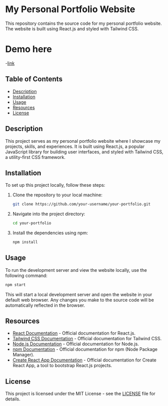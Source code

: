 # My Personal Portfolio Website

This repository contains the source code for my personal portfolio website. The website is built using React.js and styled with Tailwind CSS.

# Demo here
-[link](https://youtu.be/xSR0yJFIQV0?si=OfopmMgRtK8oYzKv)

## Table of Contents

- [Description](#description)
- [Installation](#installation)
- [Usage](#usage)
- [Resources](#resources)
- [License](#license)

## Description

This project serves as my personal portfolio website where I showcase my projects, skills, and experiences. It is built using React.js, a popular JavaScript library for building user interfaces, and styled with Tailwind CSS, a utility-first CSS framework.

## Installation

To set up this project locally, follow these steps:

1. Clone the repository to your local machine:

    ```bash
    git clone https://github.com/your-username/your-portfolio.git
    ```

2. Navigate into the project directory:

    ```bash
    cd your-portfolio
    ```

3. Install the dependencies using npm:

    ```bash
    npm install
    ```

## Usage

To run the development server and view the website locally, use the following command:

```bash
npm start
```

This will start a local development server and open the website in your default web browser. Any changes you make to the source code will be automatically reflected in the browser.

## Resources

- [React Documentation](https://reactjs.org/docs/getting-started.html) - Official documentation for React.js.
- [Tailwind CSS Documentation](https://tailwindcss.com/docs) - Official documentation for Tailwind CSS.
- [Node.js Documentation](https://nodejs.org/en/docs/) - Official documentation for Node.js.
- [npm Documentation](https://docs.npmjs.com/) - Official documentation for npm (Node Package Manager).
- [Create React App Documentation](https://create-react-app.dev/docs/getting-started) - Official documentation for Create React App, a tool to bootstrap React.js projects.

## License

This project is licensed under the MIT License - see the [LICENSE](LICENSE) file for details.
